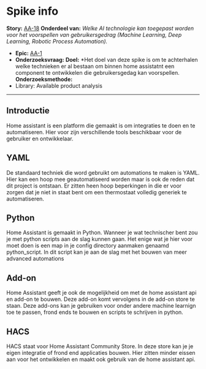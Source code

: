 # Spike info
**Story:** [AA-18](https://prophecy1.atlassian.net/browse/AA-18)
**Onderdeel van:** *Welke AI technologie kan toegepast worden voor het voorspellen van gebruikersgedrag (Machine Learning, Deep Learning, Robotic Process Automation).*
- **Epic:** [AA-1](https://prophecy1.atlassian.net/browse/AA-1)
- **Onderzoeksvraag:** 
**Doel:** *Het doel van deze spike is om te achterhalen welke technieken er al bestaan om binnen home assistatnt een component te ontwikkelen die gebruikersgedag kan voorspellen. 
**Onderzoeksmethode:** 
- Library: Available product analysis
---

## Introductie

Home assistant is een platform die gemaakt is om integraties te doen en te automatiseren. Hier voor zijn verschillende tools beschikbaar voor de gebruiker en ontwikkelaar. 

## YAML

De standaard techniek die word gebruikt om automations te maken is YAML. Hier kan een hoop mee geautomatiseerd worden maar is ook de reden dat dit project is ontstaan. Er zitten heen hoop beperkingen in die er voor zorgen dat je niet in staat bent om een thermostaat volledig generiek te automatiseren. 

## Python 

Home Assistant is gemaakt in Python. Wanneer je wat technischer bent zou je met python scripts aan de slag kunnen gaan. Het enige wat je hier voor moet doen is een map in je config directory aanmaken genaamd python_script. In dit script kan je aan de slag met het bouwen van meer advanced automations

## Add-on

Home Assistant geeft je ook de mogelijkheid om met de home assistant api en add-on te bouwen. Deze add-on komt vervolgens in de add-on store te staan. Deze add-ons kan je gebruiken voor onder andere machine learnign toe te passen, frond ends te bouwen en scripts te schrijven in python. 

## HACS

HACS staat voor Home Assistant Community Store. In deze store kan je je eigen integratie of frond end applicaties bouwen. Hier zitten minder eissen aan voor het ontwikkelen en maakt ook gebruik van de home assistant api. 